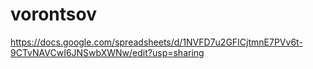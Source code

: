 # vorontsov
https://docs.google.com/spreadsheets/d/1NVFD7u2GFICjtmnE7PVv6t-9CTvNAVCwI6JNSwbXWNw/edit?usp=sharing
